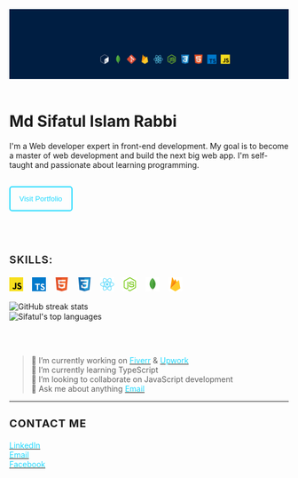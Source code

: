 <img src='./images/background.jpg' alt=''/>
<br/>
<br/>

<div style="width: 100%; display: flex; justify-content: center;">
<div style="max-width: 800px;">

# Md Sifatul Islam Rabbi

<p>
I'm a Web developer expert in front-end development. My goal is to become a master of web development and build the next big web app. I'm self-taught and passionate about learning programming.
</p>
<button
    style="padding: .8rem 1rem; background-color: transparent; border: 2px solid #20D9FF; border-radius: 5px; color: #20D9FF; margin: 1rem 0 2rem 0;"
><a href="https://temujins.github.io" style="text-decoration: none; color: inherit;">Visit Portfolio</a></button>
<br/>
<br/>

<h3 style="font-weight: 600; font-size: 1.2rem; text-transform: uppercase; letter-spacing:1px;">Skills:</h3>

<div style="display: flex; width: 100%; grid-gap: 1rem; margin-bottom: 1rem;">
<code><img src='./icons/javascript.svg' alt='javascript' height='25'></code>
<code><img src='./icons/typescript.svg' alt='typescript' height='25'></code>
<code><img src='./icons/html.svg' alt='html' height='25'></code>
<code><img src='./icons/css.svg' alt='css' height='25'></code>
<code><img src='./icons/react.svg' alt='react' height='25'></code>
<code><img src='./icons/nodejs.svg' alt='nodejs' height='25'></code>
<code><img src='./icons/mongodb.svg' alt='mongodb' height='25'></code>
<code><img src='./icons/firebase.svg' alt='firebase' height='25'></code>
</div>

![GitHub streak stats](https://github-readme-streak-stats.herokuapp.com/?user=temujins&theme=tokyonight)  
<img align="center" src="https://github-readme-stats.vercel.app/api/top-langs/?username=temujins&layout=compact&theme=tokyonight" alt="Sifatul's top languages"/>

<br/><br/>

> 🔭 I’m currently working on [<span style="color: #20D9FF">Fiverr</span>](https://www.fiverr.com/sifatul20) & [<span style="color: #20D9FF">Upwork</span>](https://www.upwork.com/freelancers/~01a4811642864f0e7c)  
> 🌱 I’m currently learning TypeScript  
> 👯 I’m looking to collaborate on JavaScript development  
> 💬 Ask me about anything [<span style="color: #20D9FF">Email</span>](mailto:mdsifatulislam.rabbi@gmail.com)

---

<h3 style="font-weight: 700; font-size: 1.2rem; text-transform: uppercase; letter-spacing: 1px;">Contact me</h3>

[<span style="color: #20D9FF">LinkedIn</span>](https://linkedin/in/temujins)  
[<span style="color: #20D9FF">Email</span>](mailto:mdsifatulislam.rabbi@gmail.com)  
[<span style="color: #20D9FF">Facebook</span>](https://facebook.com/ttemujinRabbi)

</div>
</div>
